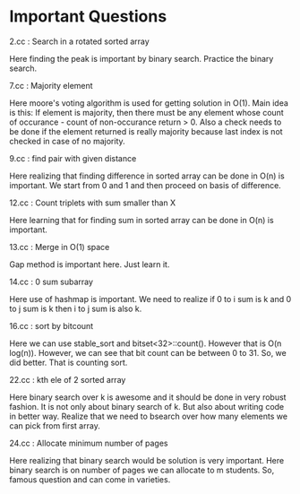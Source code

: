 # Important Questions

2.cc : Search in a rotated sorted array

Here finding the peak is important by binary search. Practice the binary search.

7.cc : Majority element

Here moore's voting algorithm is used for getting solution in O(1). Main idea
is this: If element is majority, then there must be any element whose count
of occurance - count of non-occurance return > 0. Also a check needs to be done
if the element returned is really majority because last index is not checked in
case of no majority.

9.cc : find pair with given distance

Here realizing that finding difference in sorted array can be done in O(n)
is important. We start from 0 and 1 and then proceed on basis of difference.

12.cc : Count triplets with sum smaller than X

Here learning that for finding sum in sorted array can be done in O(n) is
important.

13.cc : Merge in O(1) space

Gap method is important here. Just learn it.

14.cc : 0 sum subarray

Here use of hashmap is important. We need to realize if 0 to i sum is k
and 0 to j sum is k then i to j sum is also k.

16.cc : sort by bitcount

Here we can use stable\_sort and bitset<32>::count(). However that is
O(n log(n)). However, we can see that bit count can be between 0 to 31.
So, we did better. That is counting sort.

22.cc : kth ele of 2 sorted array

Here binary search over k is awesome and it should be done in very robust
fashion. It is not only about binary search of k. But also about writing
code in better way. Realize that we need to bsearch over how many elements
we can pick from first array.

24.cc : Allocate minimum number of pages

Here realizing that binary search would be solution is very important.
Here binary search is on number of pages we can allocate to m students.
So, famous question and can come in varieties.
